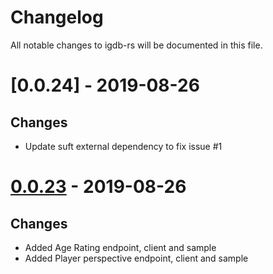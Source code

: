 # Changelog

All notable changes to igdb-rs will be documented in this file.

# [0.0.24] - 2019-08-26

## Changes

- Update suft external dependency to fix issue #1

[0.0.23]: https://github.com/carloslanderas/igdb-rs/compare/0.0.22...0.0.23


# [0.0.23] - 2019-08-26

## Changes

- Added Age Rating endpoint, client and sample
- Added Player perspective endpoint, client and sample

[0.0.23]: https://github.com/carloslanderas/igdb-rs/compare/0.0.22...0.0.23
